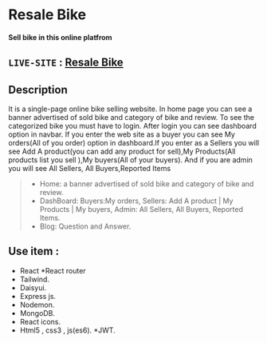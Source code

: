 # Resale Bike
#### Sell bike in this online platfrom 

## `LIVE-SITE` : [Resale Bike](https://bike-resale.web.app/)

## Description
It is a single-page online bike selling website. In home page you can see a banner advertised of sold bike and category of bike and review. 
To see the categorized bike you must have to login. After login you can see dashboard option in navbar. If you enter the web site as a buyer you can see My orders(All of you order) option in dashboard.If you enter as a Sellers you will see Add A product(you can add any product for sell),My Products(All products list you sell ),My buyers(All of your buyers). And if you are admin you will see All Sellers, All Buyers,Reported Items

> - Home: a banner advertised of sold bike and category of bike and review.
> - DashBoard: Buyers:My orders, Sellers: Add A product | My Products | My buyers, Admin: All Sellers, All Buyers, Reported Items.
> - Blog: Question and Answer.


## Use item : 
* React 
*React router
* Tailwind.
* Daisyui.
* Express js.
* Nodemon.
* MongoDB.
* React icons.
* Html5 , css3 , js(es6).
*JWT.